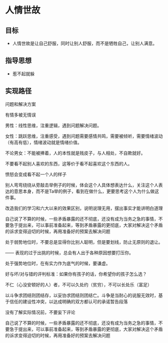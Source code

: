 # 人情世故

## 目标

- 人情世故是让自己舒服，同时让别人舒服，而不是牺牲自己，让别人满意。



## 指导思想

- 惹不起就躲



## 实现路径

问题和解决方案



有情多被无情误

男性：线性思维，注重逻辑，遇到问题解决问题。

女性：跳跃思维，注重感受，遇到问题需要感情共鸣，需要被倾听，需要情绪波动（有高有低），情绪波动就是情绪价值。

不论男女：不能被捧着，人的本性就是贱皮子，与人相处，不自欺就好。



不要看不起别人喜欢的东西，这等价于看不起喜欢这个东西的人。



愤怒会变成看不起一个人的样子



别人弯弯绕绕从旁敲击举例子的时候，体会这个人具体想表达什么，关注这个人表达的意思本身，而不是Ta举的例子，看到在做什么，更要思考这个人为什么做这件事。



改造我们的学习和六大以来的效果区别，说明说理无用，摆出事实才能讲明白道理



自己说了不算的时候，一些矛盾暴露的还不彻底，还没有成为当务之急的事情，不要急于提出来，可以事前准备起来，等到矛盾暴露的更彻底，大家对解决这个矛盾的诉求变得迫切的时候，再用准备好的预案去解决问题



处于弱势地位时，不要总是显得你比别人聪明，但是要划线，防止无原则的退让。

—— 表现的过于出挑的时候，总会有人出于各种原因想要打压你。

处于强势地位时，在有实力作为底气的时候，要谦虚。



好与坏/对与错的评判标准：如果你有孩子的话，你希望你的孩子怎么选？



不仁（心没安顿好的人）者，不可以久处约（贫穷），不可以长处乐（富足）



以斗争求团结则团结存，以妥协求团结则团结亡。斗争是当耐心的说服无效时，基于信任的建设性冲突，以达成明确的双方都认可的承诺暂告段落



没有了解实际情况前，不要妄下评论



自己说了不算的时候，一些矛盾暴露的还不彻底，还没有成为当务之急的事情，不要急于提出来，可以事前准备起来，等到矛盾暴露的更彻底，大家对解决这个矛盾的诉求变得迫切的时候，再用准备好的预案去解决问题

























































